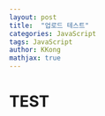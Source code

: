 ```yaml
---
layout: post
title:  "업로드 테스트"
categories: JavaScript
tags: JavaScript
author: KKong
mathjax: true
---
```


# TEST
